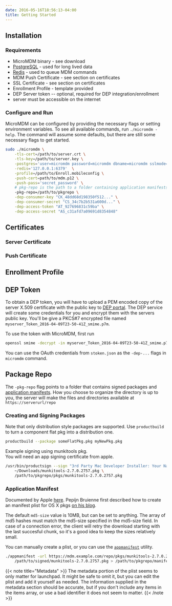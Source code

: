 ```yaml
---
date: 2016-05-16T18:56:13-04:00
title: Getting Started
---
```


## Installation
### Requirements
* MicroMDM binary - see download
* [PostgreSQL](http://www.postgresql.org/) - used for long lived data
* [Redis](http://redis.io/) - used to queue MDM commands
* MDM Push Certificate - see section on certificates
* SSL Certificate - see section on certificates
* Enrollment Profile - template provided
* DEP Server token -- optional, required for DEP integration/enrollment
* server must be accessible on the internet

### Configure and Run
MicroMDM can be configured by providing the necessary flags or setting environment variables.
To see all available commands, run `./micromdm -help`.
The command will assume some defaults, but there are still some necessary flags to get started.
```sh
sudo ./micromdm \
    -tls-cert=/path/to/server.crt \
    -tls-key=/path/to/server.key \
    -postgres='user=micromdm password=micromdm dbname=micromdm sslmode=disable' \
    -redis='127.0.0.1:6379'  \
    -profile=/path/to/Enroll.mobileconfig \
    -push-cert=path/to/mdm.p12 \
    -push-pass='secret_password' \
    # pkg-repo is the path to a folder containing application manifests and signed packages
    -pkg-repo=/path/to/pkgrepo \
    -dep-consumer-key "CK_48dd68d198350f512..." \
    -dep-consumer-secret "CS_34c7b2b531a600d..." \
    -dep-access-token "AT_927696831c59ba" \
    -dep-access-secret "AS_c31afd7a09691d8354848"
```


## Certificates
### Server Certificate
### Push Certificate

## Enrollment Profile

## DEP Token

To obtain a DEP token, you will have to upload a PEM encoded copy of the server X.509 certificate with the public key to [DEP portal](https://deploy.apple.com). The DEP service will create some credentials for you and encrypt them with the servers public key. 
You'll be give a PKCS#7 encrypted file named `myserver_Token_2016-04-09T23-50-41Z_smime.p7m`.  

To use the token with MicroMDM, first run 
```sh
openssl smime -decrypt -in myserver_Token_2016-04-09T23-50-41Z_smime.p7m -inkey /path/to/server/privatekey.pem > stoken.json
```
You can use the OAuth credentials from `stoken.json` as the `-dep-...` flags in `micromdm` command.

## Package Repo
The `-pkg-repo` flag points to a folder that contains signed packages and [application manifests](http://help.apple.com/deployment/osx/#/ior5df10f73a).
How you choose to organize the directory is up to you, the server will make the files and directories available at `https://serverurl/repo`

### Creating and Signing Packages
Note that only distribution style packages are supported. 
Use `productbuild` to turn a component flat pkg into a distribution one.
```bash
productbuild --package someFlatPkg.pkg myNewPkg.pkg
```

Example signing using munkitools pkg.   
You will need an app signing certificate from apple.
```bash
/usr/bin/productsign --sign "3rd Party Mac Developer Installer: Your Name (ID)" \
    ~/Downloads/munkitools-2.7.0.2757.pkg \
    /path/to/pkgrepo/pkgs/munkitools-2.7.0.2757.pkg
```

### Application Manifest
Documented by Apple [here](http://help.apple.com/deployment/osx/#/ior5df10f73a).
Pepijn Bruienne first described how to create an manifest plist for OS X pkgs [on his blog](http://enterprisemac.bruienne.com/2015/11/17/installing-os-x-pkgs-using-an-mdm-service/).

The default `md5-size` value is 10MB, but can be set to anything. The array of md5 hashes must match the md5-size specified in the md5-size field.
In case of a connection error, the client will retry the download starting with the last succesful chunk, so it's a good idea to keep the sizes relatively small.

You can manually create a plist, or you can use the [`appmanifest`](https://github.com/micromdm/tools/releases/tag/v1) utility.
```bash
./appmanifest -url https://mdm.example.com/repo/pkgs/munkitools-2.7.0.2757.plist \
	/path/to/signed/munkitools-2.7.0.2757.pkg > /path/to/pkgrepo/manifests/munkitools-2.7.0.2757.plist
```
{{< note title="Metadata" >}}
The metadata portion of the plist seems to only matter for launchpad. It might be safe to omit it, but you can edit the plist and add it yourself as needed.
The information supplied in the metadata section should be accurate, but if you don't include any items in the items array, or use a bad identifier it does not seem to matter.
{{< /note >}}






